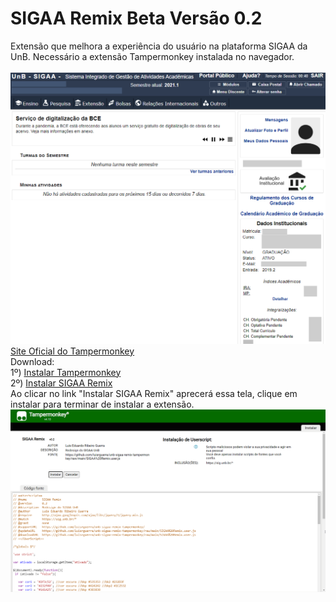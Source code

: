 # SIGAA Remix Beta Versão 0.2
Extensão que melhora a experiência do usuário na plataforma SIGAA da UnB. Necessário a extensão Tampermonkey instalada no navegador.
<br>
<br>
![Tela 1](tela1.png)
<br>
[Site Oficial do Tampermonkey](https://www.tampermonkey.net/)<br>
Download:
<br>
1º) [Instalar Tampermonkey](https://chrome.google.com/webstore/detail/dhdgffkkebhmkfjojejmpbldmpobfkfo)<br>
2º) [Instalar SIGAA Remix](https://github.com/luisrguerra/unb-sigaa-remix-tampermonkey/raw/main/SIGAA%20Remix.user.js)
<br>
Ao clicar no link "Instalar SIGAA Remix" aprecerá essa tela, clique em instalar para terminar de instalar a extensão.
![Tela 1](tela2.png)
